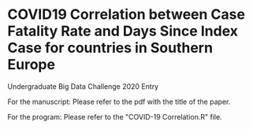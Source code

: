 # COVID19 Correlation between Case Fatality Rate and Days Since Index Case for countries in Southern Europe
 Undergraduate Big Data Challenge 2020 Entry

For the manuscript: Please refer to the pdf with the title of the paper.

For the program: Please refer to the "COVID-19 Correlation.R" file.
